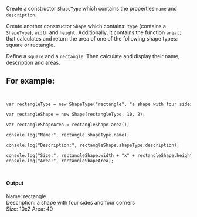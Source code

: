 <p>Create a constructor <code>ShapeType</code> which contains the properties <code>name</code> and <code>description</code>.</p>

<p>Create another constructor <code>Shape</code> which contains: <code>type</code> (contains a <code>ShapeType</code>), <code>width</code> and <code>height</code>. Additionally, it contains the function <code>area()</code> that calculates and return the area of one of the following shape types: square or rectangle.</p>

<p>Define a <code>square</code> and a <code>rectangle</code>. Then calculate and display their name, description and areas.</p>

<h2>For example:</h2>
<code>
<pre>
var rectangleType = new ShapeType("rectangle", "a shape with four sides and four corners");<br>
var rectangleShape = new Shape(rectangleType, 10, 2);<br>
var rectangleShapeArea = rectangleShape.area();<br>
console.log("Name:", rectangle.shapeType.name);<br>
console.log("Description:", rectangleShape.shapeType.description);<br>
console.log("Size:", rectangleShape.width + "x" + rectangleShape.height);
console.log("Area:", rectangleShapeArea);
</pre>
</code>
<h4>Output</h4>
Name: rectangle<br>
Description: a shape with four sides and four corners<br>
Size: 10x2
Area: 40